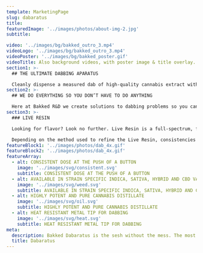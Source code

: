 ```yaml
---
template: MarketingPage
slug: dabaratus
title:
featuredImage: '../images/photos/about-img-2.jpg'
subtitle:

video: '../images/bg/bakked_outro_3.mp4'
videoLogo: '../images/bg/bakked_outro_3.mp4'
videoPoster: '../images/bg/bakked_poster.gif'
videoTitle: Also background videos, with poster image & title overlay.
section1: >-
  ## THE ULTIMATE DABBING APARATUS

  Cleanly dispense a measured dab of high-quality cannabis extract with just the click of a button.
section2: >-
  ## WE DO EVERYTHING SO YOU DON’T HAVE TO DO ANYTHING

  Here at Bakked R&D we create solutions to dabbing problems so you can spend less time getting ready to take a dab and more time actually enjoying your dabs, without having to worry about cleaning up a mess afterwards.
section3: >-
  ### LIVE RESIN

  Looking for flavor? Look no further. Live Resin is a full-spectrum, flavor-rich extract that lets you taste every flavor and feel every feeling. Live Resin is made up of terpene fractions and high-potency cannabinoid crystals.

  Depending on the method used to refine the Live Resin, consistencies and ratios of terpene extract to cannabinoid crystals can vary, from Sauces (larger crystals) to Sugars (finer, sand-like consistency).
featureBlock1: '../images/photos/dab_4x.gif'
featureBlock2: '../images/photos/dab_4x.gif'
featureArray:
  - alt: CONSISTENT DOSE AT THE PUSH OF A BUTTON
    image: '../images/svg/consistent.svg'
    subtitle: CONSISTENT DOSE AT THE PUSH OF A BUTTON
  - alt: AVAILABLE IN STRAIN SPECIFIC INDICA, SATIVA, HYBRID AND CBD VARIETIES
    image: '../images/svg/weed.svg'
    subtitle: AVAILABLE IN STRAIN SPECIFIC INDICA, SATIVA, HYBRID AND CBD VARIETIES
  - alt: HIGHLY POTENT AND PURE CANNABIS DISTILLATE
    image: '../images/svg/oil.svg'
    subtitle: HIGHLY POTENT AND PURE CANNABIS DISTILLATE
  - alt: HEAT RESISTANT METAL TIP FOR DABBING
    image: '../images/svg/heat.svg'
    subtitle: HEAT RESISTANT METAL TIP FOR DABBING
meta:
  description: Bakked Dabaratus is the sesh without the mess. The most conventient way to take dabs. Fully activated cannabis oil.
  title: Dabaratus
---
```

